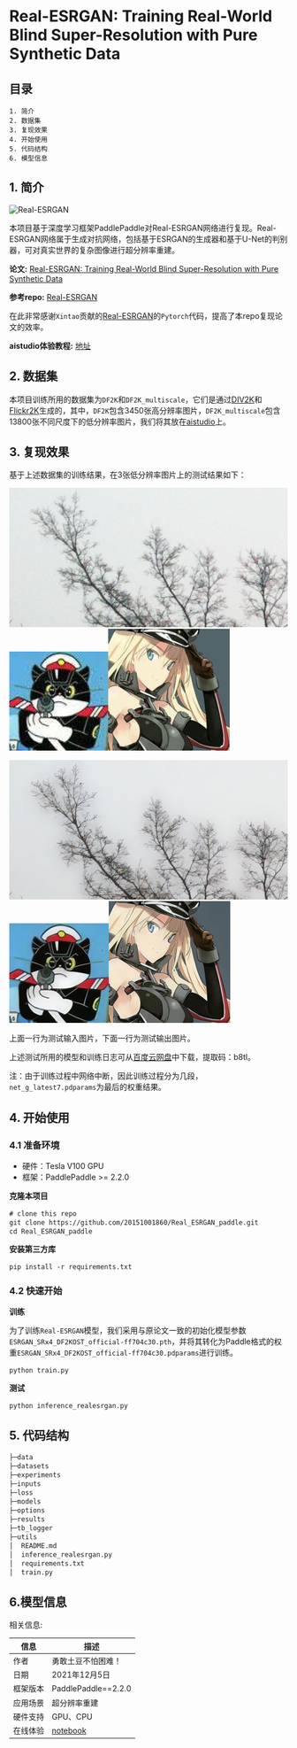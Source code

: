 # Real-ESRGAN: Training Real-World Blind Super-Resolution with Pure Synthetic Data


## 目录

```
1. 简介
2. 数据集
3. 复现效果
4. 开始使用
5. 代码结构
6. 模型信息
```

## 1. 简介
![Real-ESRGAN](https://user-images.githubusercontent.com/52402835/144571624-a29d9a88-d08a-4891-8356-2d9d62798774.jpg)

本项目基于深度学习框架PaddlePaddle对Real-ESRGAN网络进行复现。Real-ESRGAN网络属于生成对抗网络，包括基于ESRGAN的生成器和基于U-Net的判别器，可对真实世界的复杂图像进行超分辨率重建。


**论文:** [Real-ESRGAN: Training Real-World Blind Super-Resolution with Pure Synthetic Data](https://paperswithcode.com/paper/real-esrgan-training-real-world-blind-super)

**参考repo:** [Real-ESRGAN](https://github.com/xinntao/Real-ESRGAN)

在此非常感谢` Xintao `贡献的[Real-ESRGAN](https://github.com/xinntao/Real-ESRGAN)的`Pytorch`代码，提高了本repo复现论文的效率。

**aistudio体验教程:** [地址](https://aistudio.baidu.com/aistudio/projectdetail/3156903)


## 2. 数据集

本项目训练所用的数据集为```DF2K```和```DF2K_multiscale```，它们是通过[DIV2K](http://data.vision.ee.ethz.ch/cvl/DIV2K/DIV2K_train_HR.zip)和[Flickr2K](https://cv.snu.ac.kr/research/EDSR/Flickr2K.tar)生成的，其中，```DF2K```包含3450张高分辨率图片，```DF2K_multiscale```包含13800张不同尺度下的低分辨率图片，我们将其放在[aistudio](https://aistudio.baidu.com/aistudio/datasetdetail/119372)上。

## 3. 复现效果
基于上述数据集的训练结果，在3张低分辨率图片上的测试结果如下：

![test_input1](inputs/00003.png)![test_input2](inputs/0014.jpg)![test_input3](inputs/0030.jpg)

<img src='results/00003_out.png' width = '513px'><img src='results/0014_out.jpg' width = '180px'><img src='results/0030_out.jpg' width = '220px'>

上面一行为测试输入图片，下面一行为测试输出图片。

上述测试所用的模型和训练日志可从[百度云网盘](https://pan.baidu.com/s/1mWO8aGCNdpRf8vXJIPjGYg)中下载，提取码：b8tl。

注：由于训练过程中网络中断，因此训练过程分为几段，```net_g_latest7.pdparams```为最后的权重结果。

## 4. 开始使用

### 4.1 准备环境

- 硬件：Tesla V100 GPU
- 框架：PaddlePaddle >= 2.2.0


**克隆本项目**
```
# clone this repo
git clone https://github.com/20151001860/Real_ESRGAN_paddle.git
cd Real_ESRGAN_paddle
```
**安装第三方库**
```
pip install -r requirements.txt
```

### 4.2 快速开始

**训练**


为了训练`Real-ESRGAN`模型，我们采用与原论文一致的初始化模型参数`ESRGAN_SRx4_DF2KOST_official-ff704c30.pth`，并将其转化为Paddle格式的权重`ESRGAN_SRx4_DF2KOST_official-ff704c30.pdparams`进行训练。
```
python train.py
```

**测试**

```
python inference_realesrgan.py
```

## 5. 代码结构

```
├─data                          
├─datasets                         
├─experiments                           
├─inputs       
├─loss
├─models
├─options
├─results
├─tb_logger
├─utils
│  README.md
│  inference_realesrgan.py                                                           
│  requirements.txt                                       
│  train.py                                     

```

## 6.模型信息
相关信息:

| 信息 | 描述 |
| --- | --- |
| 作者 | 勇敢土豆不怕困难！|
| 日期 | 2021年12月5日 |
| 框架版本 | PaddlePaddle==2.2.0 |
| 应用场景 | 超分辨率重建 |
| 硬件支持 | GPU、CPU |
| 在线体验 | [notebook](https://aistudio.baidu.com/aistudio/projectdetail/3156903)|

